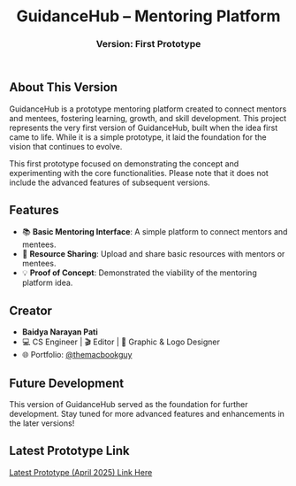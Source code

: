 <!DOCTYPE html>
<html lang="en">
<head>
</head>
<body>
  <header>
    <h1>GuidanceHub – Mentoring Platform</h1>
    <h3>Version: First Prototype</h3>
  </header>
  
  <section>
    <h2>About This Version</h2>
    <p>
      GuidanceHub is a prototype mentoring platform created to connect mentors and mentees,
      fostering learning, growth, and skill development. This project represents the very 
      first version of GuidanceHub, built when the idea first came to life. While it is 
      a simple prototype, it laid the foundation for the vision that continues to evolve.
    </p>
    <p>
      This first prototype focused on demonstrating the concept and experimenting with 
      the core functionalities. Please note that it does not include the advanced features 
      of subsequent versions.
    </p>
  </section>

  <section>
    <h2>Features</h2>
    <ul>
      <li>📚 <strong>Basic Mentoring Interface</strong>: A simple platform to connect mentors and mentees.</li>
      <li>🔗 <strong>Resource Sharing</strong>: Upload and share basic resources with mentors or mentees.</li>
      <li>💡 <strong>Proof of Concept</strong>: Demonstrated the viability of the mentoring platform idea.</li>
    </ul>
  </section>

  <section>
    <h2>Creator</h2>
    <ul>
      <li><strong>Baidya Narayan Pati</strong></li>
      <li>💻 CS Engineer | 🎬 Editor | 🎨 Graphic & Logo Designer</li>
      <li>🌐 Portfolio: <a href="https://bento.me/themacbookguy" target="_blank">@themacbookguy</a></li>
    </ul>
  </section>

  <section>
    <h2>Future Development</h2>
    <p>
      This version of GuidanceHub served as the foundation for further development. 
      Stay tuned for more advanced features and enhancements in the later versions!
    </p>
  </section>

 <section>
    <h2>Latest Prototype Link</h2>
    <p>
      <a href="https://github.com/bnpati/GuidanceHub-April25-Frontend" target="_blank">Latest Prototype (April 2025) Link Here</a>
    </p>
  </section>
</body>
</html>

